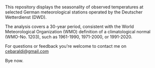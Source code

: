 This repository displays the seasonality of observed temperatures at selected German meteorological stations operated by the Deutscher Wetterdienst (DWD). 

The analysis covers a 30-year period, consistent with the World Meteorological Organization (WMO) definition of a climatological normal (WMO-No. 1203), such as 1961-1990, 1971-2000, or 1991-2020.

For questions or feedback you're welcome to contact me on
cebaraldi@gmail.com

Bye now.
